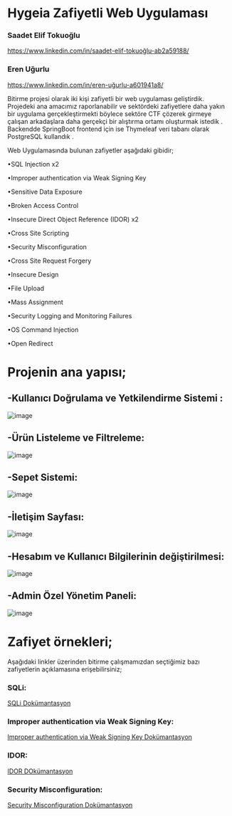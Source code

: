 # Hygeia Zafiyetli Web Uygulaması
<h3>Saadet Elif Tokuoğlu </h3> <a href="https://www.linkedin.com/in/eren-uğurlu-a601941a8/">https://www.linkedin.com/in/saadet-elif-tokuoğlu-ab2a59188/</a>

<h3>Eren Uğurlu</h3> <a href="https://www.linkedin.com/in/eren-uğurlu-a601941a8/">https://www.linkedin.com/in/eren-uğurlu-a601941a8/</a>

Bitirme projesi olarak iki kişi zafiyetli bir web uygulaması geliştirdik. Projedeki ana amacımız
raporlanabilir ve sektördeki zafiyetlere daha yakın bir uygulama gerçekleştirmekti böylece sektöre CTF
çözerek girmeye çalışan arkadaşlara daha gerçekçi bir alıştırma ortamı oluşturmak istedik . Backendde
SpringBoot frontend için ise Thymeleaf veri tabanı olarak PostgreSQL kullandık . 

Web Uygulamasında bulunan zafiyetler aşağıdaki gibidir;

•SQL Injection x2

•Improper authentication via Weak Signing Key

•Sensitive Data Exposure

•Broken Access Control

•Insecure Direct Object Reference (IDOR) x2

•Cross Site Scripting

•Security Misconfiguration

•Cross Site Request Forgery

•Insecure Design

•File Upload

•Mass Assignment

•Security Logging and Monitoring Failures 

•OS Command Injection

•Open Redirect 


<h1>Projenin ana yapısı;</h1>

<h2>-Kullanıcı Doğrulama ve Yetkilendirme Sistemi :</h2>

![image](https://github.com/ErenUgurlu/Hygeia/assets/68515706/1c1b0793-a2ca-45f4-b8d3-9e18a60b702f)


<h2>-Ürün Listeleme ve Filtreleme:</h2>

![image](https://github.com/ErenUgurlu/Hygeia/assets/68515706/4d5f9aaf-9e01-4454-a377-b32e82ca5da9)


<h2>-Sepet Sistemi:</h2>

![image](https://github.com/ErenUgurlu/Hygeia/assets/68515706/c066be38-dc2a-4511-8cd2-ddd08e3b669c)


<h2>-İletişim Sayfası:</h2>

![image](https://github.com/ErenUgurlu/Hygeia/assets/68515706/eb829607-ac17-4600-bb6e-c8a59c3e11d0)


<h2>-Hesabım ve Kullanıcı Bilgilerinin değiştirilmesi:</h2>

![image](https://github.com/ErenUgurlu/Hygeia/assets/68515706/a8543d3d-e639-4b83-845d-4427c43aa83c)


<h2>-Admin Özel Yönetim Paneli:</h2>

![image](https://github.com/ErenUgurlu/Hygeia/assets/68515706/a619a993-620c-4d6b-bb7b-d1be6af36799)

<h1>Zafiyet örnekleri;</h1>
Aşağıdaki linkler üzerinden bitirme çalışmamızdan seçtiğimiz bazı zafiyetlerin açıklamasına erişebilirsiniz;

<h3>SQLi:</h3><a href="https://github.com/Saadet-T/HYGEIAVULN/blob/main/SQL.pdf">SQLi Dokümantasyon</a>
<h3>Improper authentication via Weak Signing Key:</h3><a href="https://github.com/Saadet-T/HYGEIAVULN/blob/main/Improper%20authentication%20via%20Weak%20Signing%20Key.pdf">Improper authentication via Weak Signing Key Dokümantasyon</a>
<h3>IDOR:</h3><a href="https://github.com/Saadet-T/HYGEIAVULN/blob/main/IDOR.pdf">IDOR DOkümantasyon</a>
<h3>Security Misconfiguration:</h3><a href="https://github.com/Saadet-T/HYGEIAVULN/blob/main/Security%20Misconfiguration.pdf">Security Misconfiguration Dokümantasyon</a>
